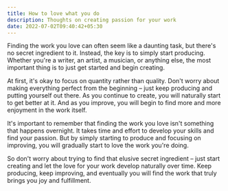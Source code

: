 ```yaml
---
title: How to love what you do
description: Thoughts on creating passion for your work
date: 2022-07-02T09:40:42+05:30
---
```


Finding the work you love can often seem like a daunting task, but there's no secret ingredient to it. Instead, the key is to simply start producing. Whether you're a writer, an artist, a musician, or anything else, the most important thing is to just get started and begin creating.

At first, it's okay to focus on quantity rather than quality. Don't worry about making everything perfect from the beginning – just keep producing and putting yourself out there. As you continue to create, you will naturally start to get better at it. And as you improve, you will begin to find more and more enjoyment in the work itself.

It's important to remember that finding the work you love isn't something that happens overnight. It takes time and effort to develop your skills and find your passion. But by simply starting to produce and focusing on improving, you will gradually start to love the work you're doing.

So don't worry about trying to find that elusive secret ingredient – just start creating and let the love for your work develop naturally over time. Keep producing, keep improving, and eventually you will find the work that truly brings you joy and fulfillment.
